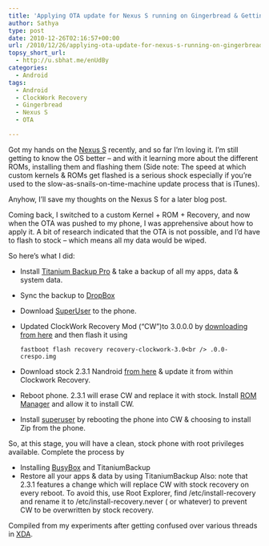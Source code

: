 ```yaml
---
title: 'Applying OTA update for Nexus S running on Gingerbread & Getting Back Root'
author: Sathya
type: post
date: 2010-12-26T02:16:57+00:00
url: /2010/12/26/applying-ota-update-for-nexus-s-running-on-gingerbread-getting-back-root/
topsy_short_url:
  - http://u.sbhat.me/enUdBy
categories:
  - Android
tags:
  - Android
  - ClockWork Recovery
  - Gingerbread
  - Nexus S
  - OTA

---
```

Got my hands on the [Nexus S][1] recently, and so far I&#8217;m loving it. I&#8217;m still getting to know the OS better &#8211; and with it learning more about the different ROMs, installing them and flashing them (Side note: The speed at which custom kernels & ROMs get flashed is a serious shock especially if you&#8217;re used to the slow-as-snails-on-time-machine update process that is iTunes).

Anyhow, I&#8217;ll save my thoughts on the Nexus S for a later blog post.

<!--more-->


  
Coming back, I switched to a custom Kernel + ROM + Recovery, and now when the OTA was pushed to my phone, I was apprehensive about how to apply it. A bit of research indicated that the OTA is not possible, and I&#8217;d have to flash to stock &#8211; which means all my data would be wiped.

So here&#8217;s what I did:

  * Install [Titanium Backup Pro][2] & take a backup of all my apps, data & system data.
  * Sync the backup to [DropBox][3]
  * Download [SuperUser][4] to the phone.
  * Updated ClockWork Recovery Mod (&#8220;CW&#8221;)to 3.0.0.0 by [downloading from here][5] and then flash it using
  
    `fastboot flash recovery recovery-clockwork-3.0<br />
.0.0-crespo.img`
  * Download stock 2.3.1 Nandroid [from here][6] & update it from within Clockwork Recovery.
  * Reboot phone. 2.3.1 will erase CW and replace it with stock. Install [ROM Manager][7] and allow it to install CW.
  * Install [superuser][4] by rebooting the phone into CW & choosing to install Zip from the phone.

So, at this stage, you will have a clean, stock phone with root privileges available. Complete the process by

  * Installing [BusyBox][8] and TitaniumBackup
  * Restore all your apps & data by using TitaniumBackup
Also: note that 2.3.1 features a change which will replace CW with stock recovery on every reboot. To avoid this, use Root Explorer, find /etc/install-recovery and rename it to /etc/install-recovery.never ( or whatever) to prevent CW to be overwritten by stock recovery. 

Compiled from my experiments after getting confused over various threads in [XDA][9].

 [1]: http://post.sathyabh.at/hello-to-the-nexus
 [2]: http://www.cyrket.com/p/android/com.keramidas.TitaniumBackup/
 [3]: http://db.tt/Bfe1DYU
 [4]: http://forum.xda-developers.com/showthread.php?t=682828
 [5]: http://koush.kanged.net/cm/recoveries/
 [6]: http://www.mediafire.com/?ontvvh8z9h9lb7a
 [7]: http://www.appbrain.com/app/rom-manager/com.koushikdutta.rommanager
 [8]: http://www.appbrain.com/app/busybox/stericson.busybox
 [9]: http://forum.xda-developers.com/